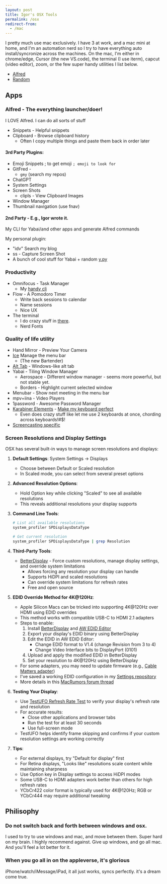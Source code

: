 ```yaml
---
layout: post
title: Igor's OSX Tools
permalink: /osx
redirect-from:
  - /mac
---
```


I pretty much use mac exclusively. I have 3 at work, and a mac mini at home, and I'm an automation nerd so I try to have everything auto install/syncronize across the machines. On the mac, I'm either in chrome/edge, Cursor (the new VS.code), the terminal (I use iterm), capcut (video editor), zoom, or the few super handy utilities I list below.

<!-- prettier-ignore-start -->
<!-- vim-markdown-toc GFM -->

- [Alfred](#alfred)
- [Random](#random)

<!-- vim-markdown-toc -->
<!-- prettier-ignore-end -->

## Apps

### Alfred - The everything launcher/doer!

I LOVE Alfred. I can do all sorts of stuff

- Snippets - Helpful snippets
- Clipboard - Browse clipboard history
  - Often I copy multiple things and paste them back in order later

#### 3rd Party Plugins:

- Emoji Snippets ; to get emoji
  `; emoji to look for`
- GitFred -
  - `gmy` (search my repos)
- ChatGPT
- System Settings
- Screen Shots
  - clipls - View Clipboard Images
- Window Manager
- Thumbnail navigation (use fnav)

#### 2nd Party - E.g., Igor wrote it.

My CLI for Yabai/and other apps and generate Alfred commands

My personal plugin:

- "idv" Search my blog
- ss - Capture Screen Shot
- A bunch of cool stuff for Yabai + random [y.py](https://github.com/idvorkin/settings/blob/313acb3b163ec3bb3dd89ac0c970031ffbf8af8c/py/y.py?plain=1#L578)

### Productivity

- Omnifocus - Task Manager
  - My [handy cli](https://github.com/idvorkin/omnifocus_cli)
- Flow - A Pomodoro Timer
  - Write back sessions to calendar
  - Name sessions
  - Nice UX
- The terminal
  - I do crazy stuff in [there](https://github.com/idvorkin/settings).
  - Nerd Fonts

### Quality of life utility

- Hand Mirror - Preview Your Camera
- [Ice](https://github.com/jordanbaird/Ice) Manage the menu bar
  - (The new Bartender)
- [Alt Tab](https://alt-tab-macos.netlify.app/) - Windows-like alt tab
- Yabai - Tiling Window Manager
  - Aerospace - Different window manager - seems more powerful, but not stable yet.
  - Borders - Highlight current selected window
- Menubar - Show next meeting in the menu bar
- mpv+iina - Video Players
- 1password - Awesome Password Manager
- [Karabiner Elements](https://karabiner-elements.pqrs.org/) - [Make my keyboard perfect](https://github.com/idvorkin/settings/blob/313acb3b163ec3bb3dd89ac0c970031ffbf8af8c/mac/karabiner.json?plain=1#L1)
  - Even does crazy stuff like let me use 2 keyboards at once, chording across keyboards!#$!
- [Screencasting specific](/screencast)

### Screen Resolutions and Display Settings

OSX has several built-in ways to manage screen resolutions and displays:

1. **Default Settings**: System Settings -> Displays

   - Choose between Default or Scaled resolution
   - In Scaled mode, you can select from several preset options

2. **Advanced Resolution Options**:

   - Hold Option key while clicking "Scaled" to see all available resolutions
   - This reveals additional resolutions your display supports

3. **Command Line Tools**:

   ```bash
   # List all available resolutions
   system_profiler SPDisplaysDataType

   # Get current resolution
   system_profiler SPDisplaysDataType | grep Resolution
   ```

4. **Third-Party Tools**:

   - [BetterDisplay](https://github.com/waydabber/BetterDisplay) - Force custom resolutions, manage display settings, and override system limitations
     - Allows forcing any resolution your display can handle
     - Supports HiDPI and scaled resolutions
     - Can override system limitations for refresh rates
     - Free and open source

5. **EDID Override Method for 4K@120Hz**:

   - Apple Silicon Macs can be tricked into supporting 4K@120Hz over HDMI using EDID overrides
   - This method works with compatible USB-C to HDMI 2.1 adapters
   - Steps to enable:
     1. Install [BetterDisplay](https://github.com/waydabber/BetterDisplay) and [AW EDID Editor](https://www.analogway.com/americas/products/software-tools/aw-edid-editor/)
     2. Export your display's EDID binary using BetterDisplay
     3. Edit the EDID in AW EDID Editor:
        - Change EDID format to V1.4 (change Revision from 3 to 4)
        - Change Video Interface bits to DisplayPort (0101)
     4. Upload and apply the modified EDID in BetterDisplay
     5. Set your resolution to 4K@120Hz using BetterDisplay
   - For some adapters, you may need to update firmware (e.g., [Cable Matters adapter](https://www.amazon.com/dp/B08MSWMXT4))
   - I've saved a working EDID configuration in my [Settings repository](https://github.com/idvorkin/Settings/commit/e08bba550fa1523b6d099601e7a09146213587df)
   - More details in this [MacRumors forum thread](https://forums.macrumors.com/threads/mac-mini-4k-120hz.2267035/page-31?post=31952813#post-31952813)

6. **Testing Your Display**:

   - Use [TestUFO Refresh Rate Test](https://www.testufo.com/refreshrate) to verify your display's refresh rate and resolution
   - For accurate results:
     - Close other applications and browser tabs
     - Run the test for at least 30 seconds
     - Use full-screen mode
   - TestUFO helps identify frame skipping and confirms if your custom resolution settings are working correctly

7. **Tips**:
   - For external displays, try "Default for display" first
   - For Retina displays, "Looks like" resolutions scale content while maintaining sharpness
   - Use Option key in Display settings to access HiDPI modes
   - Some USB-C to HDMI adapters work better than others for high refresh rates
   - YCbCr422 color format is typically used for 4K@120Hz; RGB or YCbCr444 may require additional tweaking

## Philisophy

### Do not switch back and forth between windows and osx.

I used to try to use windows and mac, and move between them. Super hard on my brain. I highly recommend against. Give up windows, and go all mac. And you'll feel a lot better for it.

### When you go all in on the appleverse, it's glorious

iPhone/watch/iMessage/iPad, it all just works, syncs perfectly. it's a dream come true.
